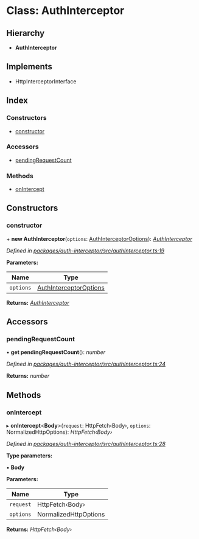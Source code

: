 # Class: AuthInterceptor

## Hierarchy

* **AuthInterceptor**

## Implements

* HttpInterceptorInterface

## Index

### Constructors

* [constructor](authinterceptor.md#constructor)

### Accessors

* [pendingRequestCount](authinterceptor.md#pendingrequestcount)

### Methods

* [onIntercept](authinterceptor.md#onintercept)

## Constructors

###  constructor

\+ **new AuthInterceptor**(`options`: [AuthInterceptorOptions](../interfaces/authinterceptoroptions.md)): *[AuthInterceptor](authinterceptor.md)*

*Defined in [packages/auth-interceptor/src/authInterceptor.ts:19](https://github.com/headline-1/coolio/blob/420fd1d/packages/auth-interceptor/src/authInterceptor.ts#L19)*

**Parameters:**

Name | Type |
------ | ------ |
`options` | [AuthInterceptorOptions](../interfaces/authinterceptoroptions.md) |

**Returns:** *[AuthInterceptor](authinterceptor.md)*

## Accessors

###  pendingRequestCount

• **get pendingRequestCount**(): *number*

*Defined in [packages/auth-interceptor/src/authInterceptor.ts:24](https://github.com/headline-1/coolio/blob/420fd1d/packages/auth-interceptor/src/authInterceptor.ts#L24)*

**Returns:** *number*

## Methods

###  onIntercept

▸ **onIntercept**<**Body**>(`request`: HttpFetch‹Body›, `options`: NormalizedHttpOptions): *HttpFetch‹Body›*

*Defined in [packages/auth-interceptor/src/authInterceptor.ts:28](https://github.com/headline-1/coolio/blob/420fd1d/packages/auth-interceptor/src/authInterceptor.ts#L28)*

**Type parameters:**

▪ **Body**

**Parameters:**

Name | Type |
------ | ------ |
`request` | HttpFetch‹Body› |
`options` | NormalizedHttpOptions |

**Returns:** *HttpFetch‹Body›*
